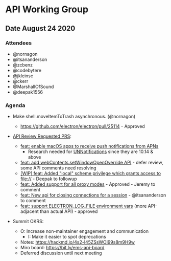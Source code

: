 # API Working Group

## Date August 24 2020

### Attendees
* @nornagon 
* @itsananderson
* @zcbenz
* @codebytere 
* @jkleinsc 
* @ckerr 
* @MarshallOfSound 
* @deepak1556 


### Agenda

* Make shell.moveItemToTrash asynchronous. (@nornagon)
    * https://github.com/electron/electron/pull/25114 - Approved
* [API Review Requested PRS](https://github.com/electron/electron/pulls?q=is%3Apr+label%3A%22api-review%2Frequested+%F0%9F%97%B3%22+is%3Aopen+-label%3Aapi-review%2Freviewed+sort%3Acreated-asc):
    * [feat: enable macOS apps to receive push notifications from APNs](https://github.com/electron/electron/pull/18286)
        * Research needed for [UNNotifications](https://developer.apple.com/documentation/usernotifications/unnotification?language=objc) since they are 10.14 & above
    * [feat: add webContents.setWindowOpenOverride API](https://github.com/electron/electron/pull/24517) - defer review, some API comments need resolving
    * [[WIP] feat: Added "local" scheme privilege which grants access to file://](https://github.com/electron/electron/pull/24849) - Deepak to followup 
    * [feat: Added support for all proxy modes](https://github.com/electron/electron/pull/24937) - Approved - Jeremy to comment
    * [feat: New api for closing connections for a session](https://github.com/electron/electron/pull/24945) -  @itsananderson to comment
    * [feat: support ELECTRON_LOG_FILE environment vars](https://github.com/electron/electron/pull/25089) (more API-adjacent than actual API)  - approved 

* Summit OKRS:
    * O: Increase non-maintainer engagement and communication
        * I: Make it easier to spot deprecations
    * Notes: https://hackmd.io/4s2-l45ZSsWOI99s8m9H9w
    * Miro board: https://bit.ly/ems-api-board
    * Deferred discussion until next meeting
